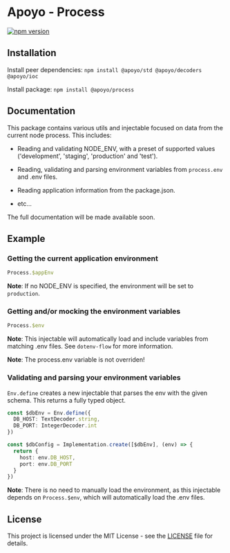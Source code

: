 # Apoyo - Process

[![npm version](https://badgen.net/npm/v/@apoyo/process)](https://www.npmjs.com/package/@apoyo/process)

## Installation

Install peer dependencies:
`npm install @apoyo/std @apoyo/decoders @apoyo/ioc`

Install package:
`npm install @apoyo/process`

## Documentation

This package contains various utils and injectable focused on data from the current node process. This includes:

- Reading and validating NODE_ENV, with a preset of supported values ('development', 'staging', 'production' and 'test').

- Reading, validating and parsing environment variables from `process.env` and .env files.

- Reading application information from the package.json.

- etc...

The full documentation will be made available soon.

## Example

### Getting the current application environment

```ts
Process.$appEnv
```

**Note**: If no NODE_ENV is specified, the environment will be set to `production`.

### Getting and/or mocking the environment variables

```ts
Process.$env
```

**Note**: This injectable will automatically load and include variables from matching .env files. See `dotenv-flow` for more information.

**Note**: The process.env variable is not overriden!

### Validating and parsing your environment variables

`Env.define` creates a new injectable that parses the env with the given schema. This returns a fully typed object.

```ts
const $dbEnv = Env.define({
  DB_HOST: TextDecoder.string,
  DB_PORT: IntegerDecoder.int
})

const $dbConfig = Implementation.create([$dbEnv], (env) => {
  return {
    host: env.DB_HOST,
    port: env.DB_PORT
  }
})
```

**Note**: There is no need to manually load the environment, as this injectable depends on `Process.$env`, which will automatically load the .env files.

## License

This project is licensed under the MIT License - see the [LICENSE](LICENSE) file for details.
